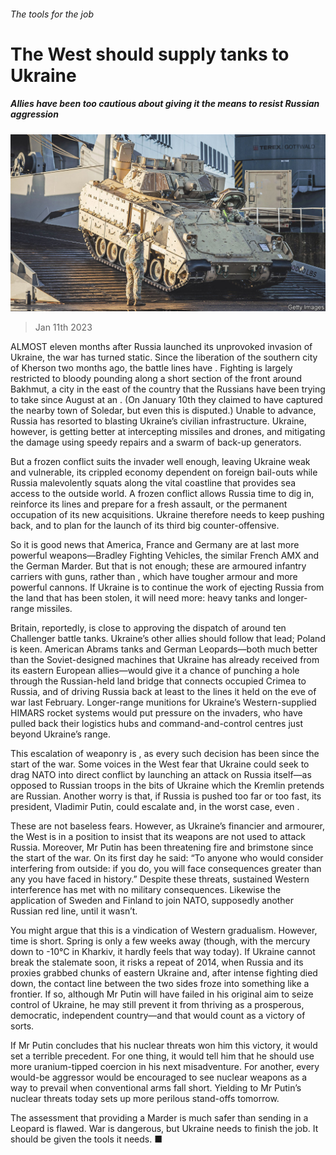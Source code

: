 ###### The tools for the job

# The West should supply tanks to Ukraine 

##### Allies have been too cautious about giving it the means to resist Russian aggression 

![image](images/20230114_LDP003.jpg) 

> Jan 11th 2023 

ALMOST eleven months after Russia launched its unprovoked invasion of Ukraine, the war has turned static. Since the liberation of the southern city of Kherson two months ago, the battle lines have . Fighting is largely restricted to bloody pounding along a short section of the front around Bakhmut, a city in the east of the country that the Russians have been trying to take since August at an . (On January 10th they claimed to have captured the nearby town of Soledar, but even this is disputed.) Unable to advance, Russia has resorted to blasting Ukraine’s civilian infrastructure. Ukraine, however, is getting better at intercepting missiles and drones, and mitigating the damage using speedy repairs and a swarm of back-up generators.

But a frozen conflict suits the invader well enough, leaving Ukraine weak and vulnerable, its crippled economy dependent on foreign bail-outs while Russia malevolently squats along the vital coastline that provides sea access to the outside world. A frozen conflict allows Russia time to dig in, reinforce its lines and prepare for a fresh assault, or the permanent occupation of its new acquisitions. Ukraine therefore needs to keep pushing back, and to plan for the launch of its third big counter-offensive. 

So it is good news that America, France and Germany are at last  more powerful weapons—Bradley Fighting Vehicles, the similar French AMX and the German Marder. But that is not enough; these are armoured infantry carriers with guns, rather than , which have tougher armour and more powerful cannons. If Ukraine is to continue the work of ejecting Russia from the land that has been stolen, it will need more: heavy tanks and longer-range missiles. 

Britain, reportedly, is close to approving the dispatch of around ten Challenger battle tanks. Ukraine’s other allies should follow that lead; Poland is keen. American Abrams tanks and German Leopards—both much better than the Soviet-designed machines that Ukraine has already received from its eastern European allies—would give it a chance of punching a hole through the Russian-held land bridge that connects occupied Crimea to Russia, and of driving Russia back at least to the lines it held on the eve of war last February. Longer-range munitions for Ukraine’s Western-supplied HIMARS rocket systems would put pressure on the invaders, who have pulled back their logistics hubs and command-and-control centres just beyond Ukraine’s range. 

This escalation of weaponry is , as every such decision has been since the start of the war. Some voices in the West fear that Ukraine could seek to drag NATO into direct conflict by launching an attack on Russia itself—as opposed to Russian troops in the bits of Ukraine which the Kremlin pretends are Russian. Another worry is that, if Russia is pushed too far or too fast, its president, Vladimir Putin, could escalate and, in the worst case, even .

These are not baseless fears. However, as Ukraine’s financier and armourer, the West is in a position to insist that its weapons are not used to attack Russia. Moreover, Mr Putin has been threatening fire and brimstone since the start of the war. On its first day he said: “To anyone who would consider interfering from outside: if you do, you will face consequences greater than any you have faced in history.” Despite these threats, sustained Western interference has met with no military consequences. Likewise the application of Sweden and Finland to join NATO, supposedly another Russian red line, until it wasn’t. 

You might argue that this is a vindication of Western gradualism. However, time is short. Spring is only a few weeks away (though, with the mercury down to -10°C in Kharkiv, it hardly feels that way today). If Ukraine cannot break the stalemate soon, it risks a repeat of 2014, when Russia and its proxies grabbed chunks of eastern Ukraine and, after intense fighting died down, the contact line between the two sides froze into something like a frontier. If so, although Mr Putin will have failed in his original aim to seize control of Ukraine, he may still prevent it from thriving as a prosperous, democratic, independent country—and that would count as a victory of sorts.

If Mr Putin concludes that his nuclear threats won him this victory, it would set a terrible precedent. For one thing, it would tell him that he should use more uranium-tipped coercion in his next misadventure. For another, every would-be aggressor would be encouraged to see nuclear weapons as a way to prevail when conventional arms fall short. Yielding to Mr Putin’s nuclear threats today sets up more perilous stand-offs tomorrow.

The assessment that providing a Marder is much safer than sending in a Leopard is flawed. War is dangerous, but Ukraine needs to finish the job. It should be given the tools it needs. ■


